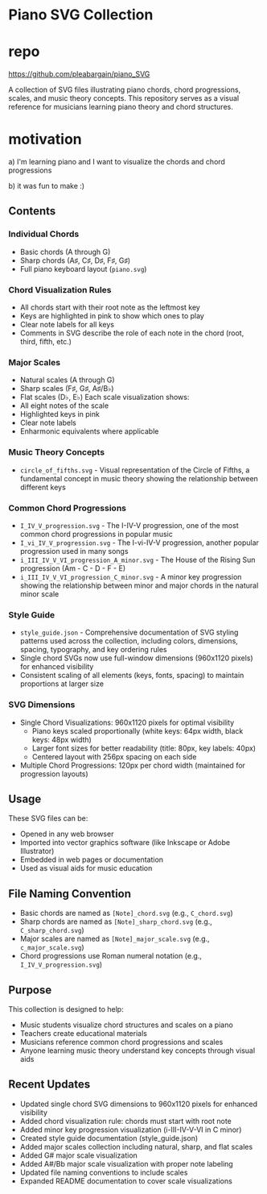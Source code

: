 # Piano SVG Collection

# repo

https://github.com/pleabargain/piano_SVG

A collection of SVG files illustrating piano chords, chord progressions, scales, and music theory concepts. This repository serves as a visual reference for musicians learning piano theory and chord structures.

# motivation
a) I'm learning piano and I want to visualize the chords and chord progressions

b) it was fun to make :)

## Contents

### Individual Chords
- Basic chords (A through G)
- Sharp chords (A♯, C♯, D♯, F♯, G♯)
- Full piano keyboard layout (`piano.svg`)

### Chord Visualization Rules
- All chords start with their root note as the leftmost key
- Keys are highlighted in pink to show which ones to play
- Clear note labels for all keys
- Comments in SVG describe the role of each note in the chord (root, third, fifth, etc.)

### Major Scales
- Natural scales (A through G)
- Sharp scales (F♯, G♯, A♯/B♭)
- Flat scales (D♭, E♭)
Each scale visualization shows:
- All eight notes of the scale
- Highlighted keys in pink
- Clear note labels
- Enharmonic equivalents where applicable

### Music Theory Concepts
- `circle_of_fifths.svg` - Visual representation of the Circle of Fifths, a fundamental concept in music theory showing the relationship between different keys

### Common Chord Progressions
- `I_IV_V_progression.svg` - The I-IV-V progression, one of the most common chord progressions in popular music
- `I_vi_IV_V_progression.svg` - The I-vi-IV-V progression, another popular progression used in many songs
- `i_III_IV_V_VI_progression_A_minor.svg` - The House of the Rising Sun progression (Am - C - D - F - E)
- `i_III_IV_V_VI_progression_C_minor.svg` - A minor key progression showing the relationship between minor and major chords in the natural minor scale

### Style Guide
- `style_guide.json` - Comprehensive documentation of SVG styling patterns used across the collection, including colors, dimensions, spacing, typography, and key ordering rules
- Single chord SVGs now use full-window dimensions (960x1120 pixels) for enhanced visibility
- Consistent scaling of all elements (keys, fonts, spacing) to maintain proportions at larger size

### SVG Dimensions
- Single Chord Visualizations: 960x1120 pixels for optimal visibility
  - Piano keys scaled proportionally (white keys: 64px width, black keys: 48px width)
  - Larger font sizes for better readability (title: 80px, key labels: 40px)
  - Centered layout with 256px spacing on each side
- Multiple Chord Progressions: 120px per chord width (maintained for progression layouts)

## Usage

These SVG files can be:
- Opened in any web browser
- Imported into vector graphics software (like Inkscape or Adobe Illustrator)
- Embedded in web pages or documentation
- Used as visual aids for music education

## File Naming Convention

- Basic chords are named as `[Note]_chord.svg` (e.g., `C_chord.svg`)
- Sharp chords are named as `[Note]_sharp_chord.svg` (e.g., `C_sharp_chord.svg`)
- Major scales are named as `[Note]_major_scale.svg` (e.g., `c_major_scale.svg`)
- Chord progressions use Roman numeral notation (e.g., `I_IV_V_progression.svg`)

## Purpose

This collection is designed to help:
- Music students visualize chord structures and scales on a piano
- Teachers create educational materials
- Musicians reference common chord progressions and scales
- Anyone learning music theory understand key concepts through visual aids

## Recent Updates
- Updated single chord SVG dimensions to 960x1120 pixels for enhanced visibility
- Added chord visualization rule: chords must start with root note
- Added minor key progression visualization (i-III-IV-V-VI in C minor)
- Created style guide documentation (style_guide.json)
- Added major scales collection including natural, sharp, and flat scales
- Added G# major scale visualization
- Added A#/Bb major scale visualization with proper note labeling
- Updated file naming conventions to include scales
- Expanded README documentation to cover scale visualizations
